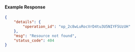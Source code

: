 <!-- Code generated for API Clients. DO NOT EDIT. -->

#### Example Response

```json
{
	"details": {
		"operation_id": "op_2c8wLuRocVrD4tu3U5NIYF5UzUH"
	},
	"msg": "Resource not found",
	"status_code": 404
}
```
